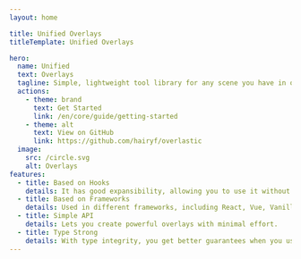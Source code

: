 ```yaml
---
layout: home

title: Unified Overlays
titleTemplate: Unified Overlays

hero:
  name: Unified
  text: Overlays
  tagline: Simple, lightweight tool library for any scene you have in overlay.
  actions:
    - theme: brand
      text: Get Started
      link: /en/core/guide/getting-started
    - theme: alt
      text: View on GitHub
      link: https://github.com/hairyf/overlastic
  image:
    src: /circle.svg
    alt: Overlays
features:
  - title: Based on Hooks
    details: It has good expansibility, allowing you to use it without any constraints.
  - title: Based on Frameworks
    details: Used in different frameworks, including React, Vue, Vanilla, Svelte
  - title: Simple API
    details: Lets you create powerful overlays with minimal effort.
  - title: Type Strong
    details: With type integrity, you get better guarantees when you use it, it's up to you.
---
```

